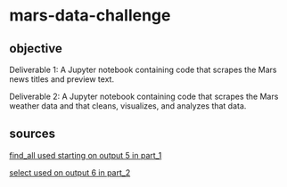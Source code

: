 # mars-data-challenge

## objective

Deliverable 1: A Jupyter notebook containing code that scrapes the Mars news titles and preview text.

Deliverable 2: A Jupyter notebook containing code that scrapes the Mars weather data and that cleans, visualizes, and analyzes that data.

## sources

[find_all used starting on output 5 in part_1](https://scrapeops.io/python-web-scraping-playbook/python-beautifulsoup-findall/)

[select used on output 6 in part_2](https://www.educative.io/answers/beautiful-soup-select)